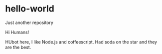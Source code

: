 # hello-world
Just another repository

Hi Humans!

HUbot here, I like Node.js and coffeescript.
Had soda on the star and they are the best.
